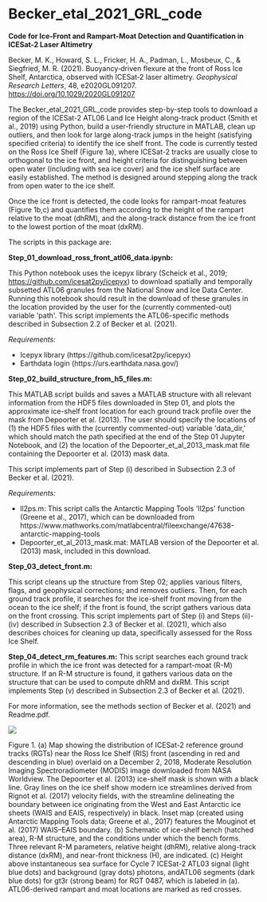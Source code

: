 # Becker_etal_2021_GRL_code

<b>Code for Ice-Front and Rampart-Moat Detection and Quantification in ICESat-2 Laser Altimetry</b>

Becker, M. K., Howard, S. L., Fricker, H. A., Padman, L., Mosbeux, C., & Siegfried, M. R. (2021).  Buoyancy‐driven flexure at the front of Ross Ice Shelf, Antarctica, observed with ICESat‐2 laser altimetry.  <i>Geophysical Research Letters</i>, 48, e2020GL091207. https://doi.org/10.1029/2020GL091207


The Becker_etal_2021_GRL_code provides step-by-step tools to download a region of the ICESat-2 ATL06 Land Ice Height along-track product (Smith et al., 2019) using Python, build a user-friendly structure in MATLAB, clean up outliers, and then look for large along-track jumps in the height (satisfying specified criteria) to identify the ice shelf front.  The code is currently tested on the Ross Ice Shelf (Figure 1a), where ICESat-2 tracks are usually close to orthogonal to the ice front, and height criteria for distinguishing between open water (including with sea ice cover) and the ice shelf surface are easily established. The method is designed around stepping along the track from open water to the ice shelf.

Once the ice front is detected, the code looks for rampart-moat features (Figure 1b,c) and quantifies them according to the height of the rampart relative to the moat (dhRM), and the along-track distance from the ice front to the lowest portion of the moat (dxRM).  

The scripts in this package are:

<b>Step_01_download_ross_front_atl06_data.ipynb:</b>

This Python notebook uses the icepyx library (Scheick et al., 2019; https://github.com/icesat2py/icepyx) to download spatially and temporally subsetted ATL06 granules from the National Snow and Ice Data Center. Running this notebook should result in the download of these granules in the location provided by the user for the (currently commented-out) variable 'path'.
This script implements the ATL06-specific methods described in Subsection 2.2 of Becker et al. (2021).

<i>Requirements:</i> 	
<ul>
<li>	Icepyx library	(https://github.com/icesat2py/icepyx)
<li>	Earthdata login 	(https://urs.earthdata.nasa.gov/)
</ul>
<b>Step_02_build_structure_from_h5_files.m:</b>

This MATLAB script builds and saves a MATLAB structure with all relevant information from the HDF5 files downloaded in Step 01, and plots the approximate ice-shelf front location for each ground track profile over the mask from Depoorter et al. (2013). The user should specify the locations of (1) the HDF5 files with the (currently commented-out) variable 'data_dir,' which should match the path specified at the end of the Step 01 Jupyter Notebook, and (2) the location of the	Depoorter_et_al_2013_mask.mat file containing the Depoorter et al. (2013) mask data.

This script implements part of Step (i) described in Subsection 2.3 of Becker et al. (2021).

<i>Requirements:</i>  
<ul>
<li>ll2ps.m:   This script calls the Antarctic Mapping Tools 'll2ps' function (Greene et al., 2017), which can be downloaded from https://www.mathworks.com/matlabcentral/fileexchange/47638-antarctic-mapping-tools
<li>	Depoorter_et_al_2013_mask.mat:  MATLAB version of the Depoorter et al. (2013) mask, included in this download.
</ul>

<b>Step_03_detect_front.m:</b>

This script cleans up the structure from Step 02; applies various filters, flags, and geophysical corrections; and removes outliers. Then, for each ground track profile, it searches for the ice-shelf front moving from the ocean to the ice shelf; if the front is found, the script gathers various data on the front crossing.
This script implements part of Step (i) and Steps (ii)-(iv) described in Subsection 2.3 of Becker et al. (2021), which also describes choices for cleaning up data, specifically assessed for the Ross Ice Shelf.    

<b>Step_04_detect_rm_features.m:</b>
This script searches each ground track profile in which the ice front was detected for a rampart-moat (R-M) structure. If an R-M structure is found, it gathers various data on the structure that can be used to compute dhRM and dxRM.
This script implements Step (v) described in Subsection 2.3 of Becker et al. (2021).


For more information, see the methods section of Becker et al. (2021) and Readme.pdf.

<image src="fig1_readme.jpg">

Figure 1. (a) Map showing the distribution of ICESat-2 reference ground tracks (RGTs) near the Ross Ice Shelf (RIS) front (ascending in red and descending in blue) overlaid on a December 2, 2018, Moderate Resolution Imaging Spectroradiometer (MODIS) image downloaded from NASA Worldview. The Depoorter et al. (2013) ice-shelf mask is shown with a black line. Gray lines on the ice shelf show modern ice streamlines derived from Rignot et al. (2017) velocity fields, with the streamline delineating the boundary between ice originating from the West and East Antarctic ice sheets (WAIS and EAIS, respectively) in black. Inset map (created using Antarctic Mapping Tools data; Greene et al., 2017) features the Mouginot et al. (2017) WAIS–EAIS boundary. (b) Schematic of ice-shelf bench (hatched area), R-M structure, and the conditions under which the bench forms. Three relevant R-M parameters, relative height (dhRM), relative along-track distance (dxRM), and near-front thickness (H), are indicated. (c) Height above instantaneous sea surface for Cycle 7 ICESat-2 ATL03 signal (light blue dots) and background (gray dots) photons, andATL06 segments (dark blue dots) for gt3r (strong beam) for RGT 0487, which is labeled in (a). ATL06-derived rampart and moat locations are marked as red crosses. 
